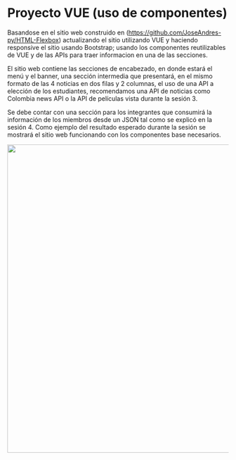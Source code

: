 # Proyecto VUE (uso de componentes)

Basandose  en el sitio web construido en (https://github.com/JoseAndres-py/HTML-Flexbox) actualizando el sitio utilizando VUE y haciendo responsive el sitio usando Bootstrap; usando los componentes reutilizables de VUE y de las APIs para traer informacion en una de las secciones.

El sitio web contiene las secciones de encabezado, en donde estará el menú y el banner, una sección intermedia que presentará, en el mismo formato de las 4 noticias en dos filas y 2 columnas, el uso de una API a elección de los estudiantes, recomendamos una API de noticias como Colombia news API o la API de películas vista
durante la sesión 3. 

Se debe contar con una sección para los integrantes que consumirá la información de los miembros desde un JSON tal como se explicó en la sesión 4. Como ejemplo del resultado esperado durante la sesión se mostrará el sitio web funcionando con los componentes base necesarios.


<p align="center">
  <img src="https://iili.io/KhMO37.png" width="700"/>
</p>
